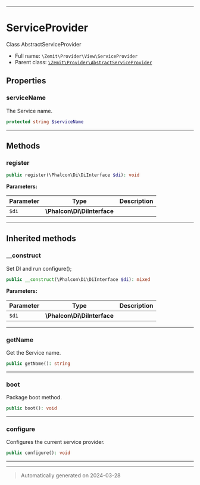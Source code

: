 ***

# ServiceProvider

Class AbstractServiceProvider



* Full name: `\Zemit\Provider\View\ServiceProvider`
* Parent class: [`\Zemit\Provider\AbstractServiceProvider`](../AbstractServiceProvider.md)



## Properties


### serviceName

The Service name.

```php
protected string $serviceName
```






***

## Methods


### register



```php
public register(\Phalcon\Di\DiInterface $di): void
```








**Parameters:**

| Parameter | Type | Description |
|-----------|------|-------------|
| `$di` | **\Phalcon\Di\DiInterface** |  |





***


## Inherited methods


### __construct

Set DI and run configure();

```php
public __construct(\Phalcon\Di\DiInterface $di): mixed
```








**Parameters:**

| Parameter | Type | Description |
|-----------|------|-------------|
| `$di` | **\Phalcon\Di\DiInterface** |  |





***

### getName

Get the Service name.

```php
public getName(): string
```












***

### boot

Package boot method.

```php
public boot(): void
```












***

### configure

Configures the current service provider.

```php
public configure(): void
```












***


***
> Automatically generated on 2024-03-28
